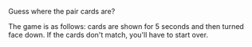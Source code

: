 Guess where the pair cards are?

The game is as follows: cards are shown for 5 seconds and then turned face down. If the cards don't match, you'll have to start over.